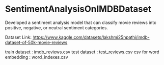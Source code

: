 # SentimentAnalysisOnIMDBDataset
Developed a sentiment analysis model that can classify movie reviews into positive, negative, or neutral sentiment categories.

Dataset Link: https://www.kaggle.com/datasets/lakshmi25npathi/imdb-dataset-of-50k-movie-reviews

train dataset : imdb_reviews.csv
test dataset : test_reviews.csv
csv for word embedding : word_indexes.csv


